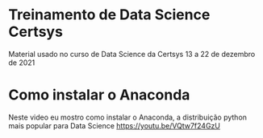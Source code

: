 # Treinamento de Data Science Certsys
Material usado no curso de Data Science da Certsys 13 a 22 de dezembro de 2021

# Como instalar o Anaconda

Neste video eu mostro como instalar o Anaconda, a distribuição python mais popular para Data Science
https://youtu.be/VQtw7f24GzU